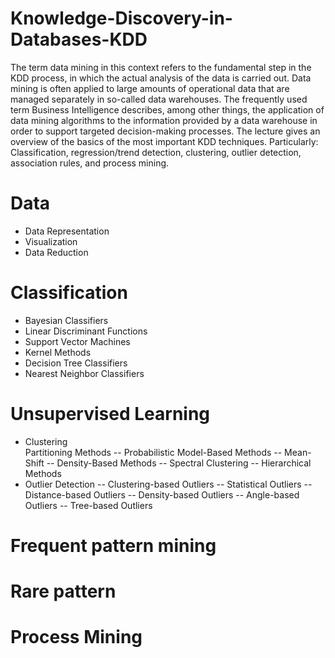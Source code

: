 # Knowledge-Discovery-in-Databases-KDD
The term data mining in this context refers to the fundamental step in the KDD process, in which the actual analysis of the data is carried out. Data mining is often applied to large amounts of operational data that are managed separately in so-called data warehouses. The frequently used term Business Intelligence describes, among other things, the application of data mining algorithms to the information provided by a data warehouse in order to support targeted decision-making processes. The lecture gives an overview of the basics of the most important KDD techniques. Particularly: Classification, regression/trend detection, clustering, outlier detection, association rules, and process mining.


# Data
- Data Representation
- Visualization
- Data Reduction
  
# Classification
- Bayesian Classifiers
- Linear Discriminant Functions
- Support Vector Machines
- Kernel Methods
- Decision Tree Classifiers
- Nearest Neighbor Classifiers

# Unsupervised Learning
- Clustering
  <br>Partitioning Methods
  -- Probabilistic Model-Based Methods
  -- Mean-Shift
  -- Density-Based Methods
  -- Spectral Clustering
  -- Hierarchical Methods
- Outlier Detection
  -- Clustering-based Outliers
  -- Statistical Outliers
  -- Distance-based Outliers
  -- Density-based Outliers
  -- Angle-based Outliers
  -- Tree-based Outliers

# Frequent pattern mining

# Rare pattern

# Process Mining

